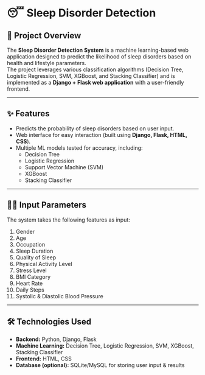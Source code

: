 # 😴 Sleep Disorder Detection  

## 📖 Project Overview  
The **Sleep Disorder Detection System** is a machine learning-based web application designed to predict the likelihood of sleep disorders based on health and lifestyle parameters.  
The project leverages various classification algorithms (Decision Tree, Logistic Regression, SVM, XGBoost, and Stacking Classifier) and is implemented as a **Django + Flask web application** with a user-friendly frontend.  

---

## ✨ Features  
- Predicts the probability of sleep disorders based on user input.  
- Web interface for easy interaction (built using **Django, Flask, HTML, CSS**).  
- Multiple ML models tested for accuracy, including:  
  - Decision Tree  
  - Logistic Regression  
  - Support Vector Machine (SVM)  
  - XGBoost  
  - Stacking Classifier  

---

## 🧑‍⚕️ Input Parameters  
The system takes the following features as input:  
1. Gender  
2. Age  
3. Occupation  
4. Sleep Duration  
5. Quality of Sleep  
6. Physical Activity Level  
7. Stress Level  
8. BMI Category  
9. Heart Rate  
10. Daily Steps  
11. Systolic & Diastolic Blood Pressure  

---

## 🛠️ Technologies Used  
- **Backend:** Python, Django, Flask  
- **Machine Learning:** Decision Tree, Logistic Regression, SVM, XGBoost, Stacking Classifier  
- **Frontend:** HTML, CSS  
- **Database (optional):** SQLite/MySQL for storing user input & results  
